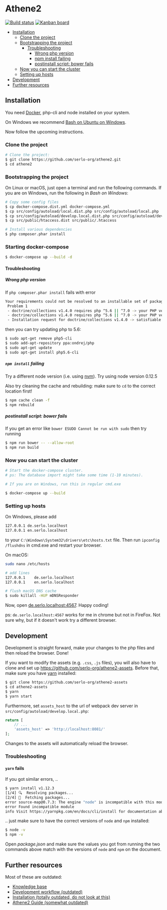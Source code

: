 # Athene2

[![Build status](https://img.shields.io/travis/com/serlo-org/athene2.svg)](https://travis-ci.com/serlo-org/athene2) [![Kanban board](https://img.shields.io/badge/Kanban-board-brightgreen.svg)](https://github.com/orgs/serlo-org/projects/1)

<!-- START doctoc generated TOC please keep comment here to allow auto update -->
<!-- DON'T EDIT THIS SECTION, INSTEAD RE-RUN doctoc TO UPDATE -->

- [Installation](#installation)
  - [Clone the project](#clone-the-project)
  - [Bootstrapping the project](#bootstrapping-the-project)
    - [Troubleshooting](#troubleshooting)
      - [Wrong php version](#wrong-php-version)
      - [npm install failing](#npm-install-failing)
      - [postinstall script: bower fails](#postinstall-script-bower-fails)
  - [Now you can start the cluster](#now-you-can-start-the-cluster)
  - [Setting up hosts](#setting-up-hosts)
- [Development](#development)
- [Further resources](#further-resources)

<!-- END doctoc generated TOC please keep comment here to allow auto update -->

## Installation

You need [Docker](https://docs.docker.com/engine/installation/), php-cli and node installed on your system.

On Windows we recommend [Bash on Ubuntu on Windows](https://msdn.microsoft.com/de-de/commandline/wsl/about).

Now follow the upcoming instructions.

### Clone the project

```sh
# Clone the project:
$ git clone https://github.com/serlo-org/athene2.git
$ cd athene2
```

### Bootstrapping the project

On Linux or macOS, just open a terminal and run the following commands. If you are on Windows, run the following in _Bash on Windows_:

```sh
# Copy some config files
$ cp docker-compose.dist.yml docker-compose.yml
$ cp src/config/autoload/local.dist.php src/config/autoload/local.php
$ cp src/config/autoload/develop.local.dist.php src/config/autoload/develop.local.php
$ cp src/public/htaccess.dist src/public/.htaccess

# Install various dependencies
$ php composer.phar install
```

### Starting docker-compose

```sh
$ docker-compose up --build -d
```

#### Troubleshooting

##### Wrong php version

If `php composer.phar install` fails with error

```sh
Your requirements could not be resolved to an installable set of packages.
 Problem 1
 - doctrine/collections v1.4.0 requires php ^5.6 || ^7.0 -> your PHP version (5.5.9) does not satisfy that requirement.
 - doctrine/collections v1.4.0 requires php ^5.6 || ^7.0 -> your PHP version (5.5.9) does not satisfy that requirement.
 - Installation request for doctrine/collections v1.4.0 -> satisfiable by doctrine/collections[v1.4.0].
```

then you can try updating php to 5.6:

```sh
$ sudo apt-get remove php5-cli
$ sudo add-apt-repository ppa:ondrej/php
$ sudo apt-get update
$ sudo apt-get install php5.6-cli
```

##### `npm install` failing

Try a different node version (i.e. using [nvm](https://github.com/creationix/nvm)). Try using node version 0.12.5

Also try cleaning the cache and rebuilding:
make sure to `cd` to the correct location first!

```sh
$ npm cache clean -f
$ npm rebuild
```

##### postinstall script: bower fails

If you get an error like `bower ESUDO Cannot be run with sudo` then try running

```sh
$ npm run bower -- --allow-root
$ npm run build
```

### Now you can start the cluster

```sh
# Start the docker-compose cluster.
# ps: The database import might take some time (1-10 minutes).

# If you are on Windows, run this in regular cmd.exe

$ docker-compose up --build
```

### Setting up hosts

On Windows, please add

```sh
127.0.0.1 de.serlo.localhost
127.0.0.1 en.serlo.localhost
```

to your `C:\Windows\System32\drivers\etc\hosts.txt` file. Then run `ipconfig /flushdns` in cmd.exe and
restart your browser.

On macOS:

```sh
sudo nano /etc/hosts

# add lines
127.0.0.1    de.serlo.localhost
127.0.0.1    en.serlo.localhost

# flush macOS DNS cache
$ sudo killall -HUP mDNSResponder
```

Now, open [de.serlo.localhost:4567](de.serlo.localhost:4567). Happy coding!

ps: `de.serlo.localhost:4567` works for me in chrome but not in FireFox. Not sure why, but if it doesn't work try
a different browser.

## Development

Development is straight forward, make your changes to the php files and then reload the browser. Done!

If you want to modify the assets (e.g. `.css`, `.js` files), you will also have to clone and set up https://github.com/serlo-org/athene2-assets. Before that, make sure you have [yarn](https://yarnpkg.com/en/docs/install) installed:

```sh
$ git clone https://github.com/serlo-org/athene2-assets
$ cd athene2-assets
$ yarn
$ yarn start
```

Furthermore, set `assets_host` to the url of webpack dev server in `src/config/autoload/develop.local.php`:

```php
return [
    // ...
    'assets_host' => 'http://localhost:8081/'
];
```

Changes to the assets will automatically reload the browser.

### Troubleshooting

#### `yarn` fails

If you got similar errors, ..

```sh
$ yarn install v1.12.3
[1/4] 🔍  Resolving packages...
[2/4] 🚚  Fetching packages...
error source-map@0.7.3: The engine "node" is incompatible with this module. Expected version ">= 8". Got "6.14.4"
error Found incompatible module
info Visit https://yarnpkg.com/en/docs/cli/install for documentation about this command.
```

.. just make sure to have the correct versions of `node` and `npm` installed:

```sh
$ node -v
$ npm -v
```

Open _package.json_ and make sure the values you got from running the two commands above match with the versions of `node` and `npm` on the document.

## Further resources

Most of these are outdated:

- [Knowledge base](https://github.com/serlo-org/athene2/wiki/Knowledge-base)
- [Development workflow (outdated)](https://github.com/serlo-org/athene2/wiki/Development-workflow)
- [Installation (totally outdated, do not look at this)](https://github.com/serlo-org/athene2/wiki/Installation)
- [Athene2 Guide (somewhat outdated)](https://serlo-org.github.io/athene2-guide/)
